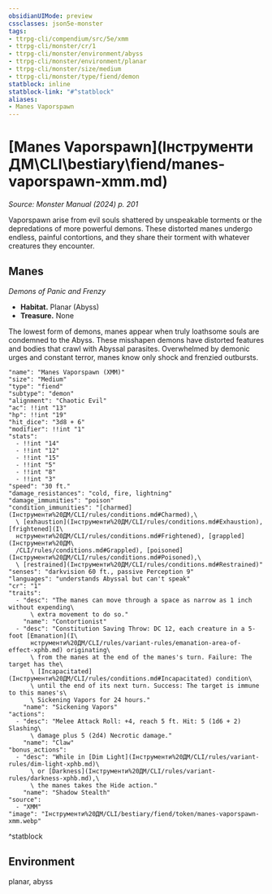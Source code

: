 ```yaml
---
obsidianUIMode: preview
cssclasses: json5e-monster
tags:
- ttrpg-cli/compendium/src/5e/xmm
- ttrpg-cli/monster/cr/1
- ttrpg-cli/monster/environment/abyss
- ttrpg-cli/monster/environment/planar
- ttrpg-cli/monster/size/medium
- ttrpg-cli/monster/type/fiend/demon
statblock: inline
statblock-link: "#^statblock"
aliases:
- Manes Vaporspawn
---
```

# [Manes Vaporspawn](Інструменти ДМ\CLI\bestiary\fiend/manes-vaporspawn-xmm.md)
*Source: Monster Manual (2024) p. 201*  

Vaporspawn arise from evil souls shattered by unspeakable torments or the depredations of more powerful demons. These distorted manes undergo endless, painful contortions, and they share their torment with whatever creatures they encounter.

## Manes

*Demons of Panic and Frenzy*

- **Habitat.** Planar (Abyss)  
- **Treasure.** None  

The lowest form of demons, manes appear when truly loathsome souls are condemned to the Abyss. These misshapen demons have distorted features and bodies that crawl with Abyssal parasites. Overwhelmed by demonic urges and constant terror, manes know only shock and frenzied outbursts.

```statblock
"name": "Manes Vaporspawn (XMM)"
"size": "Medium"
"type": "fiend"
"subtype": "demon"
"alignment": "Chaotic Evil"
"ac": !!int "13"
"hp": !!int "19"
"hit_dice": "3d8 + 6"
"modifier": !!int "1"
"stats":
  - !!int "14"
  - !!int "12"
  - !!int "15"
  - !!int "5"
  - !!int "8"
  - !!int "3"
"speed": "30 ft."
"damage_resistances": "cold, fire, lightning"
"damage_immunities": "poison"
"condition_immunities": "[charmed](Інструменти%20ДМ/CLI/rules/conditions.md#Charmed),\
  \ [exhaustion](Інструменти%20ДМ/CLI/rules/conditions.md#Exhaustion), [frightened](І\
  нструменти%20ДМ/CLI/rules/conditions.md#Frightened), [grappled](Інструменти%20ДМ\
  /CLI/rules/conditions.md#Grappled), [poisoned](Інструменти%20ДМ/CLI/rules/conditions.md#Poisoned),\
  \ [restrained](Інструменти%20ДМ/CLI/rules/conditions.md#Restrained)"
"senses": "darkvision 60 ft., passive Perception 9"
"languages": "understands Abyssal but can't speak"
"cr": "1"
"traits":
  - "desc": "The manes can move through a space as narrow as 1 inch without expending\
      \ extra movement to do so."
    "name": "Contortionist"
  - "desc": "Constitution Saving Throw: DC 12, each creature in a 5-foot [Emanation](І\
      нструменти%20ДМ/CLI/rules/variant-rules/emanation-area-of-effect-xphb.md) originating\
      \ from the manes at the end of the manes's turn. Failure: The target has the\
      \ [Incapacitated](Інструменти%20ДМ/CLI/rules/conditions.md#Incapacitated) condition\
      \ until the end of its next turn. Success: The target is immune to this manes's\
      \ Sickening Vapors for 24 hours."
    "name": "Sickening Vapors"
"actions":
  - "desc": "Melee Attack Roll: +4, reach 5 ft. Hit: 5 (1d6 + 2) Slashing\
      \ damage plus 5 (2d4) Necrotic damage."
    "name": "Claw"
"bonus_actions":
  - "desc": "While in [Dim Light](Інструменти%20ДМ/CLI/rules/variant-rules/dim-light-xphb.md)\
      \ or [Darkness](Інструменти%20ДМ/CLI/rules/variant-rules/darkness-xphb.md),\
      \ the manes takes the Hide action."
    "name": "Shadow Stealth"
"source":
  - "XMM"
"image": "Інструменти%20ДМ/CLI/bestiary/fiend/token/manes-vaporspawn-xmm.webp"
```
^statblock

## Environment

planar, abyss